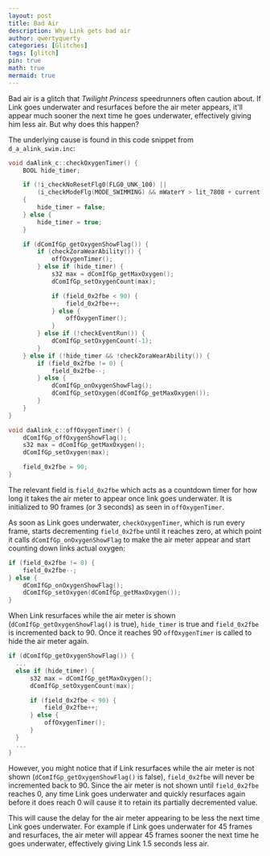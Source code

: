 ```yaml
---
layout: post
title: Bad Air
description: Why Link gets bad air
author: qwertyquerty
categories: [Glitches]
tags: [glitch]
pin: true
math: true
mermaid: true
---
```


Bad air is a glitch that *Twilight Princess* speedrunners often caution about. If Link goes underwater and resurfaces before the air meter appears, it'll appear much sooner the next time he goes underwater, effectively giving him less air. But why does this happen?

The underlying cause is found in this code snippet from `d_a_alink_swim.inc`:

```c++
void daAlink_c::checkOxygenTimer() {
    BOOL hide_timer;

    if (!i_checkNoResetFlg0(FLG0_UNK_100) ||
        (i_checkModeFlg(MODE_SWIMMING) && mWaterY > lit_7808 + current.pos.y))
    {
        hide_timer = false;
    } else {
        hide_timer = true;
    }

    if (dComIfGp_getOxygenShowFlag()) {
        if (checkZoraWearAbility()) {
            offOxygenTimer();
        } else if (hide_timer) {
            s32 max = dComIfGp_getMaxOxygen();
            dComIfGp_setOxygenCount(max);

            if (field_0x2fbe < 90) {
                field_0x2fbe++;
            } else {
                offOxygenTimer();
            }
        } else if (!checkEventRun()) {
            dComIfGp_setOxygenCount(-1);
        }
    } else if (!hide_timer && !checkZoraWearAbility()) {
        if (field_0x2fbe != 0) {
            field_0x2fbe--;
        } else {
            dComIfGp_onOxygenShowFlag();
            dComIfGp_setOxygen(dComIfGp_getMaxOxygen());
        }
    }
}

void daAlink_c::offOxygenTimer() {
    dComIfGp_offOxygenShowFlag();
    s32 max = dComIfGp_getMaxOxygen();
    dComIfGp_setOxygen(max);

    field_0x2fbe = 90;
}
```

The relevant field is `field_0x2fbe` which acts as a countdown timer for how long it takes the air meter to appear once link goes underwater. It is initialized to 90 frames (or 3 seconds) as seen in `offOxygenTimer`.

As soon as Link goes underwater, `checkOxygenTimer`, which is run every frame, starts decrementing `field_0x2fbe` until it reaches zero, at which point it calls `dComIfGp_onOxygenShowFlag` to make the air meter appear and start counting down links actual oxygen:

```c++
if (field_0x2fbe != 0) {
    field_0x2fbe--;
} else {
    dComIfGp_onOxygenShowFlag();
    dComIfGp_setOxygen(dComIfGp_getMaxOxygen());
}
```

When Link resurfaces while the air meter is shown (`dComIfGp_getOxygenShowFlag()` is true), `hide_timer` is true and `field_0x2fbe` is incremented back to 90. Once it reaches 90 `offOxygenTimer` is called to hide the air meter again.

```c++
if (dComIfGp_getOxygenShowFlag()) {
  ...
  else if (hide_timer) {
      s32 max = dComIfGp_getMaxOxygen();
      dComIfGp_setOxygenCount(max);

      if (field_0x2fbe < 90) {
          field_0x2fbe++;
      } else {
          offOxygenTimer();
      }
  }
  ...
}
```

However, you might notice that if Link resurfaces while the air meter is not shown (`dComIfGp_getOxygenShowFlag()` is false), `field_0x2fbe` will never be incremented back to 90. Since the air meter is not shown until `field_0x2fbe` reaches 0, any time Link goes underwater and quickly resurfaces again before it does reach 0 will cause it to retain its partially decremented value.

This will cause the delay for the air meter appearing to be less the next time Link goes underwater. For example if Link goes underwater for 45 frames and resurfaces, the air meter will appear 45 frames sooner the next time he goes underwater, effectively giving Link 1.5 seconds less air.
